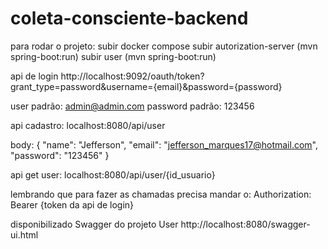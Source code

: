 # coleta-consciente-backend


para rodar o projeto:
  subir docker compose
  subir autorization-server (mvn spring-boot:run)
  subir user (mvn spring-boot:run)
  
  
api de login
http://localhost:9092/oauth/token?grant_type=password&username={email}&password={password}

user padrão: admin@admin.com
password padrão: 123456

api cadastro:
localhost:8080/api/user

body:
{
    "name": "Jefferson",
    "email": "jefferson_marques17@hotmail.com",
    "password": "123456"
}

api get user:
localhost:8080/api/user/{id_usuario}

lembrando que para fazer as chamadas precisa mandar o:
Authorization: Bearer {token da api de login}

disponibilizado Swagger do projeto User
http://localhost:8080/swagger-ui.html